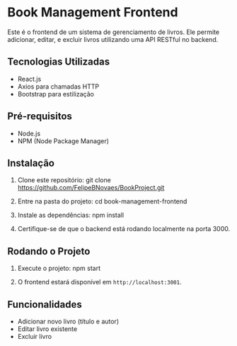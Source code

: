 # Book Management Frontend

Este é o frontend de um sistema de gerenciamento de livros. Ele permite adicionar, editar, e excluir livros utilizando uma API RESTful no backend.

## Tecnologias Utilizadas

- React.js
- Axios para chamadas HTTP
- Bootstrap para estilização

## Pré-requisitos

- Node.js
- NPM (Node Package Manager)

## Instalação

1. Clone este repositório:
   git clone https://github.com/FelipeBNovaes/BookProject.git

2. Entre na pasta do projeto:
   cd book-management-frontend

3. Instale as dependências:
   npm install

4. Certifique-se de que o backend está rodando localmente na porta 3000.

## Rodando o Projeto

1. Execute o projeto:
   npm start

2. O frontend estará disponível em `http://localhost:3001`.

## Funcionalidades

- Adicionar novo livro (título e autor)
- Editar livro existente
- Excluir livro
